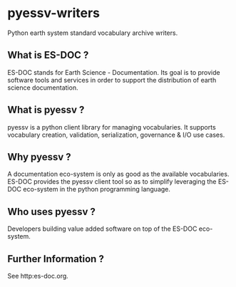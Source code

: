 pyessv-writers
===============

Python earth system standard vocabulary archive writers.


What is ES-DOC ?
--------------------------------------

ES-DOC stands for Earth Science - Documentation.  Its goal is to provide software tools and services in order to support the distribution of earth science documentation.


What is pyessv ?
--------------------------------------

pyessv is a python client library for managing vocabularies.  It supports vocabulary creation, validation, serialization, governance & I/O use cases.


Why pyessv ?
--------------------------------------

A documentation eco-system is only as good as the available vocabularies.  ES-DOC provides the pyessv client tool so as to simplify leveraging the ES-DOC eco-system in the python programming language.


Who uses pyessv ?
--------------------------------------

Developers building value added software on top of the ES-DOC eco-system.


Further Information ?
--------------------------------------

See http:es-doc.org.
